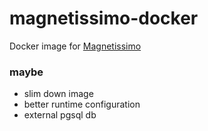 # magnetissimo-docker
Docker image for [Magnetissimo](https://github.com/sergiotapia/magnetissimo)

### maybe
- slim down image
- better runtime configuration
- external pgsql db
